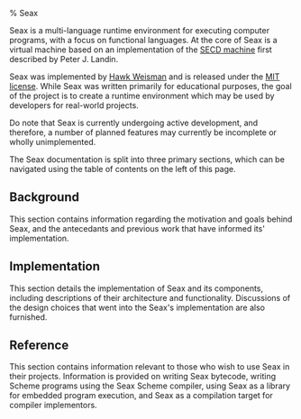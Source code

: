 % Seax

Seax is a multi-language runtime environment for executing computer programs, with a focus on functional languages. At the core of Seax is a virtual machine based on an implementation of the [SECD machine](https://en.wikipedia.org/wiki/SECD_machine) first described by Peter J. Landin. 

Seax was implemented by [Hawk Weisman](http://hawkweisman.me) and is released under the [MIT license](https://github.com/hawkw/seax/blob/master/LICENSE). While Seax was written primarily for educational purposes, the goal of the project is to create a runtime environment which may be used by developers for real-world projects.

Do note that Seax is currently undergoing active development, and therefore, a number of planned features may currently be incomplete or wholly unimplemented.

The Seax documentation is split into three primary sections, which can be navigated using the table of contents on the left of this page.

## Background

This section contains information regarding the motivation and goals behind Seax, and the antecedants and previous work that have informed its' implementation.

## Implementation

This section details the implementation of Seax and its components, including descriptions of their architecture and functionality. Discussions of the design choices that went into the Seax's implementation are also furnished.

## Reference

This section contains information relevant to those who wish to use Seax in their projects. Information is provided on writing Seax bytecode, writing Scheme programs using the Seax Scheme compiler, using Seax as a library for embedded program execution, and Seax as a compilation target for compiler implementors.